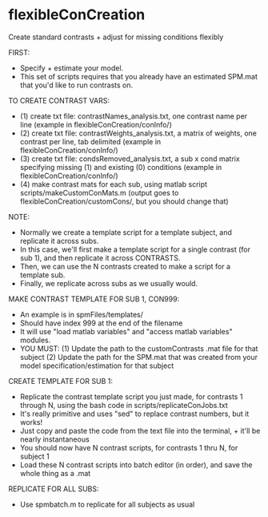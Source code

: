 # flexibleConCreation
Create standard contrasts + adjust for missing conditions flexibly

FIRST:
- Specify + estimate your model. 
- This set of scripts requires that you already have an estimated SPM.mat that you'd like to run contrasts on.

TO CREATE CONTRAST VARS:
- (1) create txt file: contrastNames_analysis.txt, one contrast name per line (example in flexibleConCreation/conInfo/)
- (2) create txt file: contrastWeights_analysis.txt, a matrix of weights, one contrast per line, tab delimited (example in flexibleConCreation/conInfo/)
- (3) create txt file: condsRemoved_analysis.txt, a sub x cond matrix specifying missing (1) and existing (0) conditions (example in flexibleConCreation/conInfo/)
- (4) make contrast mats for each sub, using matlab script scripts/makeCustomConMats.m (output goes to flexibleConCreation/customCons/, but you should change that)

NOTE:
- Normally we create a template script for a template subject, and replicate it across subs.
- In this case, we'll first make a template script for a single contrast (for sub 1), and then replicate it across CONTRASTS.
- Then, we can use the N contrasts created to make a script for a template sub.
- Finally, we replicate across subs as we usually would.

MAKE CONTRAST TEMPLATE FOR SUB 1, CON999:
- An example is in spmFiles/templates/
- Should have index 999 at the end of the filename
- It will use "load matlab variables" and "access matlab variables" modules.
- YOU MUST:
(1) Update the path to the customContrasts .mat file for that subject
(2) Update the path for the SPM.mat that was created from your model specification/estimation for that subject

CREATE TEMPLATE FOR SUB 1:
- Replicate the contrast template script you just made, for contrasts 1 through N, using the bash code in scripts/replicateConJobs.txt
- It's really primitive and uses "sed" to replace contrast numbers, but it works!
- Just copy and paste the code from the text file into the terminal, + it'll be nearly instantaneous
- You should now have N contrast scripts, for contrasts 1 thru N, for subject 1
- Load these N contrast scripts into batch editor (in order), and save the whole thing as a .mat

REPLICATE FOR ALL SUBS:
- Use spmbatch.m to replicate for all subjects as usual